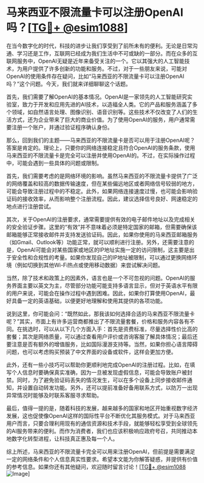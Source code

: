# 马来西亚不限流量卡可以注册OpenAI吗？[[TG💪+ @esim1088](https://t.me/s/esim1088)]

在当今数字化的时代，科技的进步让我们享受到了前所未有的便利。无论是日常沟通、学习还是工作，互联网已经成为我们生活中不可或缺的一部分。而在众多的互联网服务中，OpenAI无疑是近年来备受关注的一个。它以其强大的人工智能技术，为用户提供了许多创新的功能和服务。不过，对于一些朋友来说，可能对OpenAI的使用条件存在疑问，比如“马来西亚的不限流量卡可以注册OpenAI吗？”这个问题。今天，我们就来详细聊聊这个话题。

首先，我们需要了解OpenAI的基本情况。OpenAI是一家领先的人工智能研究实验室，致力于开发和应用先进的AI技术，以造福全人类。它的产品和服务涵盖了多个领域，如自然语言处理、图像识别、语音识别等。这些技术不仅改变了人们的生活方式，还为企业带来了巨大的商业价值。为了使用OpenAI的服务，用户通常需要注册一个账户，并通过验证程序确认身份。

那么，回到我们的主题——马来西亚的不限流量卡是否可以用于注册OpenAI呢？答案是肯定的。理论上，只要你的网络连接稳定且符合OpenAI的服务条款，使用马来西亚的不限流量卡是完全可以注册并使用OpenAI的。不过，在实际操作过程中，可能会遇到一些具体的问题或限制。

首先，我们需要考虑的是网络环境的影响。虽然马来西亚的不限流量卡提供了广泛的网络覆盖和较高的数据传输速度，但在某些偏远地区或者网络信号较弱的地方，可能会导致注册过程中的不稳定。此外，如果网络连接速度过慢，也可能会影响验证码的接收效率，从而影响整个注册流程。因此，建议选择信号良好、网速稳定的地点进行注册尝试。

其次，关于OpenAI的注册要求，通常需要提供有效的电子邮件地址以及完成相关的安全验证步骤。这里的“有效”并不意味着必须是特定国家的邮箱，但需要确保该邮箱能够正常接收邮件并支持发送验证码。因此，如果你使用的马来西亚邮箱服务（如Gmail、Outlook等）功能正常，就可以顺利进行注册。另外，还需要注意的是，OpenAI可能会对某些国家或地区的IP地址实施一定的访问限制，这主要是出于安全性和合规性的考量。如果你发现自己的IP地址被限制，可以通过更换网络环境（例如切换到其他Wi-Fi热点或使用移动数据）来尝试解决问题。

当然，除了技术和政策上的因素外，语言也是一个不可忽视的问题。OpenAI的服务界面主要以英文为主，尽管部分功能可能支持多语言显示，但对于英语水平有限的用户来说，可能会在操作过程中遇到困难。因此，如果你打算使用OpenAI，最好具备一定的英语基础，以便更好地理解和使用其提供的各项功能。

说到这里，你可能会问：“既然如此，那我该如何选择合适的马来西亚不限流量卡呢？”其实，市面上有许多运营商都推出了不限流量套餐，价格和服务内容各有不同。在挑选时，可以从以下几个方面入手：首先是资费标准，尽量选择性价比高的套餐；其次是网络质量，可以通过查看用户评价或咨询客服了解具体情况；最后还要注意是否有额外的增值服务，比如国际漫游支持等。当然，如果你担心语言障碍问题，也可以考虑购买预装了中文界面的设备或软件，这样会更加方便。

此外，还有一些小技巧可以帮助你更顺利地完成OpenAI的注册过程。比如，在填写个人信息时要确保真实准确，因为一旦被发现虚假信息，可能会导致账户被封禁。同时，为了避免验证码丢失的情况发生，可以在多个设备上同步接收邮件通知，并设置自动转发功能。另外，还可以提前准备好备用联系方式，以防万一出现异常情况时能够及时联系客服寻求帮助。

最后，值得一提的是，随着科技的发展，越来越多的国家和地区开始重视数字经济发展，这也促使像OpenAI这样的国际性平台不断优化其服务模式。对于马来西亚用户而言，只要合理利用现有的通信资源和技术手段，就能够轻松享受到全球领先的AI服务带来的便利。而作为消费者，我们也应该积极响应政府号召，共同推动本地数字化转型进程，让科技真正惠及每一个人。

综上所述，马来西亚的不限流量卡完全可以用来注册OpenAI，但前提是需要满足一定的网络条件和个人信息真实性要求。希望本文能为你解答疑惑，并提供有价值的参考信息。如果你还有其他疑问，欢迎随时留言讨论！[[TG💪+ @esim1088](https://t.me/s/esim1088) ![Image](https://i.postimg.cc/4NQfJmqS/Snipaste-2025-05-13-00-14-12.png)]